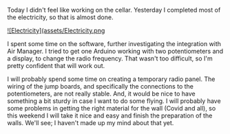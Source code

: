 Today I didn't feel like working on the cellar. Yesterday I completed most of the electricity, so that is almost done.

[![Electricity](assets/Electricity.png](https://youtu.be/Iog_6I5dCxw)

I spent some time on the software, further investigating the integration with Air Manager. I tried to get one Arduino working with two potentiometers and a display, to change the radio frequency. That wasn't too difficult, so I'm pretty confident that will work out.

I will probably spend some time on creating a temporary radio panel. The wiring of the jump boards, and specifically the connections to the potentiometers, are not really stable. And, it would be nice to have something a bit sturdy in case I want to do some flying. I will probably have some problems in getting the right material for the wall (Covid and all), so this weekend I will take it nice and easy and finish the preparation of the walls. We'll see; I haven't made up my mind about that yet.